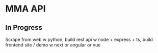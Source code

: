 # MMA API
## In Progress
Scrape from web w python, build rest api w node + express + ts, build frontend site / demo w next or angular or vue